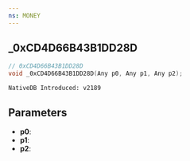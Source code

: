 ```yaml
---
ns: MONEY
---
```

## _0xCD4D66B43B1DD28D

```c
// 0xCD4D66B43B1DD28D
void _0xCD4D66B43B1DD28D(Any p0, Any p1, Any p2);
```

```
NativeDB Introduced: v2189
```

## Parameters
* **p0**:
* **p1**:
* **p2**:
